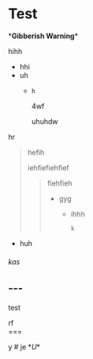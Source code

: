 # Test


\***Gibberish Warning**\*

hihh

- hhi
- uh
  *     h
       4wf  


    uhuhdw
  
hr
>hefih  
>
>iehfiefiehfief  
>>fiehfieh  
>>- gyg
>>   * ihhh  
>>   
>>         k
   * huh

###### kas



\-\-\-
---


test  

rf  
\===  


y # je \**U**